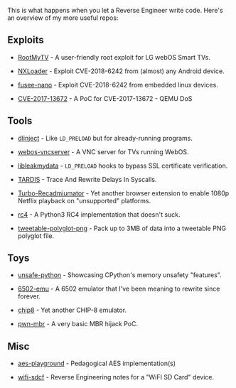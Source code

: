 This is what happens when you let a Reverse Engineer write code. Here's an overview of my more useful repos:

## Exploits

 - [RootMyTV](https://github.com/RootMyTV/RootMyTV.github.io) - A user-friendly root exploit for LG webOS Smart TVs.
 
 - [NXLoader](https://github.com/DavidBuchanan314/NXLoader) - Exploit CVE-2018-6242 from (almost) any Android device.

 - [fusee-nano](https://github.com/DavidBuchanan314/fusee-nano) - Exploit CVE-2018-6242 from embedded linux devices.

 - [CVE-2017-13672](https://github.com/DavidBuchanan314/CVE-2017-13672) - A PoC for CVE-2017-13672 - QEMU DoS

## Tools

 - [dlinject](https://github.com/DavidBuchanan314/dlinject) - Like `LD_PRELOAD` but for already-running programs.

 - [webos-vncserver](https://github.com/DavidBuchanan314/webos-vncserver) - A VNC server for TVs running WebOS.

 - [libleakmydata](https://github.com/DavidBuchanan314/libleakmydata) - `LD_PRELOAD` hooks to bypass SSL certificate verification.

 - [TARDIS](https://github.com/DavidBuchanan314/TARDIS) - Trace And Rewrite Delays In Syscalls.

 - [Turbo-Recadmiumator](https://github.com/DavidBuchanan314/Turbo-Recadmiumator) - Yet another browser extension to enable 1080p Netflix playback on "unsupported" platforms.
 
 - [rc4](https://github.com/DavidBuchanan314/rc4) - A Python3 RC4 implementation that doesn't suck.

 - [tweetable-polyglot-png](https://github.com/DavidBuchanan314/tweetable-polyglot-png) - Pack up to 3MB of data into a tweetable PNG polyglot file.

## Toys

 - [unsafe-python](https://github.com/DavidBuchanan314/unsafe-python) - Showcasing CPython's memory unsafety "features".

 - [6502-emu](https://github.com/DavidBuchanan314/6502-emu) - A 6502 emulator that I've been meaning to rewrite since forever.

 - [chip8](https://github.com/DavidBuchanan314/chip8) - Yet another CHIP-8 emulator.

 - [pwn-mbr](https://github.com/DavidBuchanan314/pwn-mbr) - A very basic MBR hijack PoC.

## Misc

 - [aes-playground](https://github.com/DavidBuchanan314/aes-playground) - Pedagogical AES implementation(s)

 - [wifi-sdcf](https://github.com/DavidBuchanan314/wifi-sdcf) - Reverse Engineering notes for a "WiFI SD Card" device.
